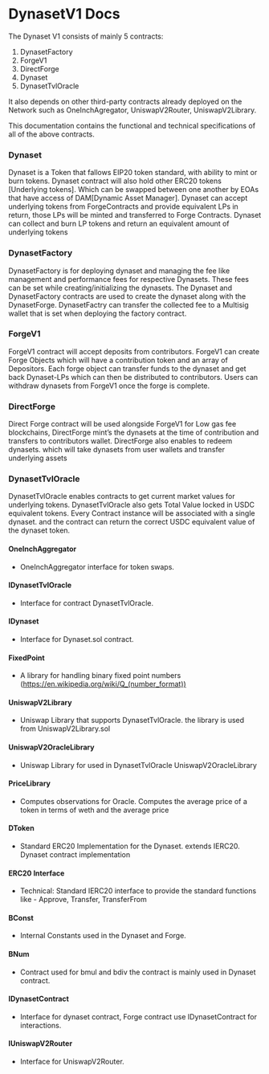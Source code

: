 # DynasetV1 Docs

The Dynaset V1 consists of mainly 5 contracts:

1. DynasetFactory
2. ForgeV1
3. DirectForge
4. Dynaset
5. DynasetTvlOracle

It also depends on other third-party contracts already deployed on the Network such as
OneInchAgregator, UniswapV2Router, UniswapV2Library.

This documentation contains the functional and technical specifications of all of the above contracts.

### Dynaset

Dynaset is a Token that fallows EIP20 token standard, with ability to mint or burn tokens.
Dynaset contract will also hold other ERC20 tokens [Underlying tokens]. Which can be swapped between one another by EOAs that have access of DAM[Dynamic Asset Manager].
Dynaset can accept underlying tokens from ForgeContracts and provide equivalent LPs in return, those LPs will be minted and transferred to Forge Contracts.
Dynaset can collect and burn LP tokens and return an equivalent amount of underlying tokens

### DynasetFactory

DynasetFactory is for deploying dynaset and managing the fee like management and performance fees for respective Dynasets. These fees can be set while creating/initializing the dynasets. The Dynaset and DynasetFactory contracts are used to create the dynaset along with the DynasetForge.
DynasetFactry can transfer the collected fee to a Multisig wallet that is set when deploying the factory contract.

### ForgeV1

ForgeV1 contract will accept deposits from contributors. ForgeV1 can create Forge Objects which will have a contribution token and an array of Depositors.
Each forge object can transfer funds to the dynaset and get back Dynaset-LPs which can then be distributed to contributors.
Users can withdraw dynasets from ForgeV1 once the forge is complete.

### DirectForge

Direct Forge contract will be used alongside ForgeV1 for Low gas fee blockchains, DirectForge mint’s the dynasets at the time of contribution and transfers to contributors wallet.
DirectForge also enables to redeem dynasets. which will take dynasets from user wallets and transfer underlying assets

### DynasetTvlOracle

DynasetTvlOracle enables contracts to get current market values for underlying tokens.
DynasetTvlOracle also gets Total Value locked in USDC equivalent tokens.
Every Contract instance will be associated with a single dynaset. and the contract can return the correct USDC equivalent value of the dynaset token.

#### OneInchAggregator

- OneInchAggregator interface for token swaps.

#### IDynasetTvlOracle

- Interface for contract DynasetTvlOracle.

#### IDynaset

- Interface for Dynaset.sol contract.

#### FixedPoint

- A library for handling binary fixed point numbers (https://en.wikipedia.org/wiki/Q_(number_format))

#### UniswapV2Library

- Uniswap Library that supports DynasetTvlOracle. the library is used from UniswapV2Library.sol

#### UniswapV2OracleLibrary

- Uniswap Library for used in DynasetTvlOracle UniswapV2OracleLibrary

#### PriceLibrary

- Computes observations for Oracle. Computes the average price of a token in terms of weth and the average price

#### DToken

- Standard ERC20 Implementation for the Dynaset. extends IERC20. Dynaset contract implementation

#### ERC20 Interface

- Technical: Standard IERC20 interface to provide the standard functions like - Approve, Transfer, TransferFrom

#### BConst

- Internal Constants used in the Dynaset and Forge.

#### BNum

- Contract used for bmul and bdiv the contract is mainly used in Dynaset contract.

#### IDynasetContract

- Interface for dynaset contract, Forge contract use IDynasetContract for interactions.

#### IUniswapV2Router

- Interface for UniswapV2Router.

